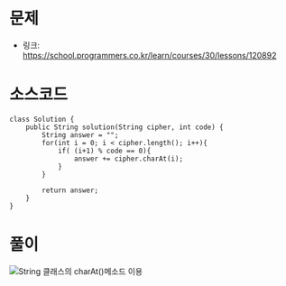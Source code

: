 # 문제
- 링크: 
<https://school.programmers.co.kr/learn/courses/30/lessons/120892>

# 소스코드
```
class Solution {
    public String solution(String cipher, int code) {
        String answer = "";
        for(int i = 0; i < cipher.length(); i++){
            if( (i+1) % code == 0){
                answer += cipher.charAt(i);
            }
        }
        
        return answer;
    }
}
```

# 풀이
![String 클래스]()의 charAt()메소드 이용 
